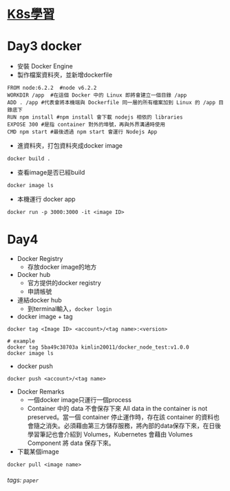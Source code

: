 # [K8s學習](https://ithelp.ithome.com.tw/articles/10192519)

# Day3 docker
* 安裝 Docker Engine 
* 製作檔案資料夾，並新增dockerfile

```dockerfile=
FROM node:6.2.2  #node v6.2.2
WORKDIR /app  #在這個 Docker 中的 Linux 即將會建立一個目錄 /app
ADD . /app #代表會將本機端與 Dockerfile 同一層的所有檔案加到 Linux 的 /app 目錄底下
RUN npm install #npm install 會下載 nodejs 相依的 libraries
EXPOSE 300 #是指 container 對外的埠號，再與外界溝通時使用
CMD npm start #最後透過 npm start 會運行 Nodejs App
```
* 進資料夾，打包資料夾成docker image
```
docker build .
```
* 查看image是否已經build
```
docker image ls
```

* 本機運行 docker app
```
docker run -p 3000:3000 -it <image ID>
```

# Day4
* Docker Registry
    * 存放docker image的地方
* Docker hub
    * 官方提供的docker registry
    * 申請帳號
* 連結docker hub
    *  到terminal輸入，`docker login`
* docker image + tag
```
docker tag <Image ID> <account>/<tag name>:<version>

# example
docker tag 5ba49c38703a kimlin20011/docker_node_test:v1.0.0
docker image ls
```

* docker push
```
docker push <account>/<tag name>
```
*  Docker Remarks
    *  一個docker image只運行一個process
    *  Container 中的 data 不會保存下來 All data in the container is not preserved。當一個 container 停止運作時，存在該 container 的資料也會隨之消失。必須藉由第三方儲存服務，將內部的data保存下來，在日後學習筆記也會介紹到 Volumes，Kubernetes 會藉由 Volumes Component 將 data 保存下來。
*  下載某個image
```
docker pull <image name>
```

###### tags: `paper`
